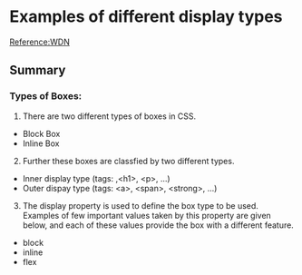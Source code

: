 # Examples of different display types

[Reference:WDN](https://developer.mozilla.org/en-US/docs/Learn/CSS/Building_blocks/The_box_model)

## Summary

### Types of Boxes:

1. There are two different types of boxes in CSS. 

- Block Box 
- Inline Box

2. Further these boxes are classfied by two different types.

- Inner display type (tags: ,&lt;h1&gt;, &lt;p&gt;, ...)
- Outer dispay type (tags: &lt;a&gt;, &lt;span&gt;, &lt;strong&gt;, ...)

3. The display property is used to define the box type to be used. Examples of few important values taken by this property are given below, and each of these values provide the box with a different feature.
- block
- inline
- flex
